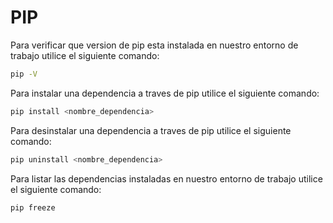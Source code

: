 # PIP

Para verificar que version de pip esta instalada en nuestro entorno de trabajo utilice el siguiente comando:

```bash
pip -V
```

Para instalar una dependencia a traves de pip utilice el siguiente comando:

```bash
pip install <nombre_dependencia>
```

Para desinstalar una dependencia a traves de pip utilice el siguiente comando:

```bash
pip uninstall <nombre_dependencia>
```

Para listar las dependencias instaladas en nuestro entorno de trabajo utilice el siguiente comando:

```bash
pip freeze
```



